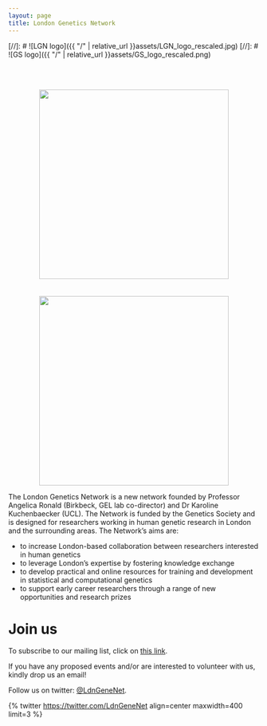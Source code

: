 ```yaml
---
layout: page
title: London Genetics Network
---
```



[//]: # ![LGN logo]({{ "/" | relative_url }}assets/LGN_logo_rescaled.jpg) 
[//]: # ![GS logo]({{ "/" | relative_url }}assets/GS_logo_rescaled.png)

  <br>
  <br>
<p align="center">
  <img src="{{ "/" | relative_url }}assets/GS_logo_rescaled.png" width="380" /> <br><br><br>
  <img src="{{ "/" | relative_url }}assets/LGN_logo_rescaled.jpg" width="380" />
</p>

The London Genetics Network is a new network founded by Professor Angelica Ronald (Birkbeck, GEL lab co-director) and Dr Karoline Kuchenbaecker (UCL). The Network is funded by the Genetics Society and is designed for researchers working in human genetic research in London and the surrounding areas. The Network’s aims are: 

* to increase London-based collaboration between researchers interested in human genetics
* to leverage London’s expertise by fostering knowledge exchange 
* to develop practical and online resources for training and development in statistical and computational genetics
* to support early career researchers through a range of new opportunities and research prizes



# Join us

To subscribe to our mailing list, click on [this link](https://lists.bbk.ac.uk/mailman/listinfo/londongeneticsnetwork).

If you have any proposed events and/or are interested to volunteer with us, kindly drop us an email!

Follow us on twitter: [@LdnGeneNet](https://twitter.com/LdnGeneNet).


{% twitter https://twitter.com/LdnGeneNet align=center maxwidth=400 limit=3 %}
